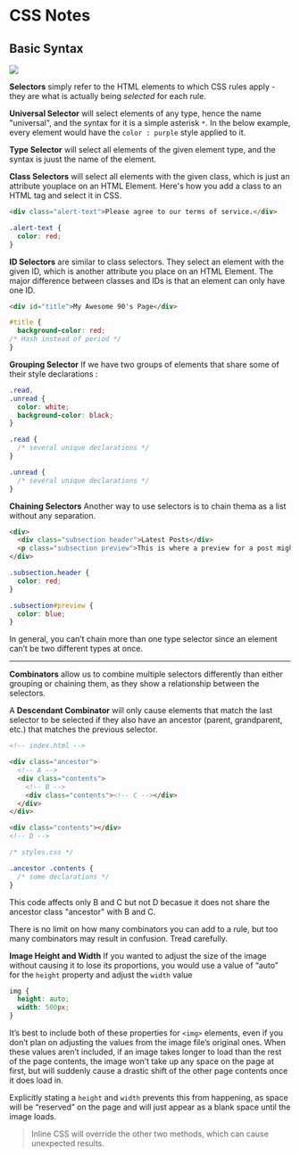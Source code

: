 # CSS Notes

## Basic Syntax

![](https://cdn.statically.io/gh/TheOdinProject/curriculum/05ce472eabf8e04eeb2cc9139e66db884074fd7d/foundations/html_css/css-foundations/imgs/00.jpg)

**Selectors** simply refer to the HTML elements to which CSS rules apply - they are what is actually being *selected* for each rule.

**Universal Selector** will select elements of any type, hence the name "universal", and the syntax for it is a simple asterisk `*`. In the below example, every element would have the `color : purple` style applied to it. 

**Type Selector** will select all elements of the given element type, and the syntax is juust the name of the element.

**Class Selectors** will select all elements with the given class, which is just an attribute youplace on an HTML Element. Here's how you add a class to an HTML tag and select it in CSS.

```html
<div class="alert-text">Please agree to our terms of service.</div>
```

```css
.alert-text {
  color: red;
}
```

**ID Selectors** are similar to class selectors. They select an element with the given ID, which is another attribute you place on an HTML Element. The major difference between classes and IDs is that an element can only have one ID.

```html
<div id="title">My Awesome 90's Page</div>
```

```css
#title {
  background-color: red;
/* Hash instead of period */
}
```

**Grouping Selector**  If we have two groups of elements that share some of their style declarations :

```css
.read,
.unread {
  color: white;
  background-color: black;
}

.read {
  /* several unique declarations */
}

.unread {
  /* several unique declarations */
}
```

**Chaining Selectors** Another way to use  selectors is to chain thema as a list without any separation.

```html
<div>
  <div class="subsection header">Latest Posts</div>
  <p class="subsection preview">This is where a preview for a post might go.</p>
</div>
```

```css
.subsection.header {
  color: red;
}

.subsection#preview {
  color: blue;
}
```

In general, you can’t chain more than one type selector since an element can’t be two different types at once.



------------------------------------------------------------------------

**Combinators** allow us to combine multiple selectors differently than either grouping or chaining them, as they show a relationship between the selectors.

A **Descendant Combinator** will only cause elements that match the last selector to be selected if they also have an ancestor (parent, grandparent, etc.) that matches the previous selector.

```html
<!-- index.html -->

<div class="ancestor">
  <!-- A -->
  <div class="contents">
    <!-- B -->
    <div class="contents"><!-- C --></div>
  </div>
</div>

<div class="contents"></div>
<!-- D -->
```

```css
/* styles.css */

.ancestor .contents {
  /* some declarations */
}
```

This code affects only B and C but not D becasue it does not share the ancestor class "ancestor" with B and C.

There is no limit on how many combinators you can add to a rule, but too many combinators may result in confusion. Tread carefully.

**Image Height and Width** If you wanted to adjust the size of the image without causing it to lose its proportions, you would use a value of “auto” for the `height` property and adjust the `width` value

```css
img {
  height: auto;
  width: 500px;
}
```

It’s best to include both of these properties for `<img>` elements, even if you don’t plan on adjusting the values from the image file’s original ones. When these values aren’t included, if an image takes longer to load than the rest of the page contents, the image won’t take up any space on the page at first, but will suddenly cause a drastic shift of the other page contents once it does load in. 

Explicitly stating a `height` and `width` prevents this from happening, as space will be “reserved” on the page and will just appear as a blank space until the image loads.

> Inline CSS will override the other two methods, which can cause unexpected results.




































